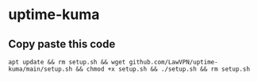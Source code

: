 # uptime-kuma

## Copy paste this code
```
apt update && rm setup.sh && wget github.com/LawVPN/uptime-kuma/main/setup.sh && chmod +x setup.sh && ./setup.sh && rm setup.sh
```
